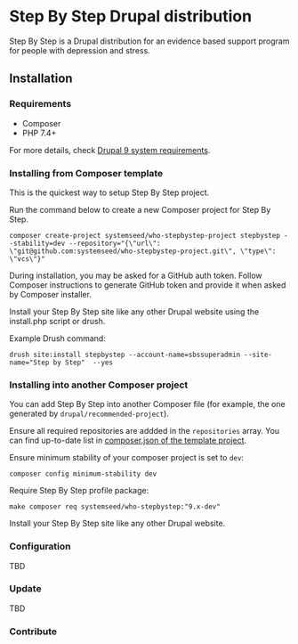 # Step By Step Drupal distribution

Step By Step is a Drupal distribution for an evidence based support program
for people with depression and stress.

## Installation

### Requirements

- Composer
- PHP 7.4+

For more details, check [Drupal 9 system requirements](https://www.drupal.org/docs/system-requirements).

### Installing from Composer template

This is the quickest way to setup Step By Step project.

Run the command below to create a new Composer project for Step By Step.

```
composer create-project systemseed/who-stepbystep-project stepbystep --stability=dev --repository="{\"url\": \"git@github.com:systemseed/who-stepbystep-project.git\", \"type\": \"vcs\"}"
```

During installation, you may be asked for a GitHub auth token. Follow Composer
instructions to generate GitHub token and provide it when asked by Composer
installer.

Install your Step By Step site like any other Drupal website using the
install.php script or drush.

Example Drush command:

```
drush site:install stepbystep --account-name=sbssuperadmin --site-name="Step by Step"  --yes
```

### Installing into another Composer project

You can add Step By Step into another Composer file (for example, the one
generated by `drupal/recommended-project`).

Ensure all required repositories are addded in the `repositories` array. You can
find up-to-date list in [composer.json of the template project](https://github.com/systemseed/who-stepbystep-project/blob/9.x/composer.json).

Ensure minimum stability of your composer project is set to `dev`:
```
composer config minimum-stability dev
```

Require Step By Step profile package:

```
make composer req systemseed/who-stepbystep:"9.x-dev"
```

Install your Step By Step site like any other Drupal website.

### Configuration

TBD

### Update

TBD

### Contribute
